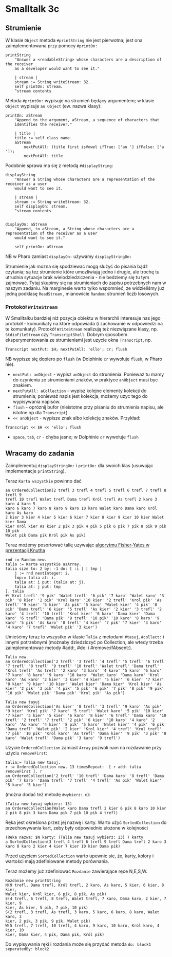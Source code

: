 # Smalltalk 3c 

## Strumienie

W klasie `Object` metoda `#printString` nie jest pierwotna; 
jest ona zaimplementowana przy pomocy `#printOn:`

```
printString
	"Answer a <readableString> whose characters are a description of the receiver 
	as a developer would want to see it."

	| stream |
	stream := String writeStream: 32.
	self printOn: stream.
	^stream contents
```

Metoda `#printOn:` wypisuje na strumień będący argumentem; 
w klasie `Object` wypisuje `an Object` (ew. nazwa klasy):

```
printOn: aStream
	"Append to the argument, aStream, a sequence of characters that  
	identifies the receiver."

	| title |
	title := self class name.
	aStream
		nextPutAll: (title first isVowel ifTrue: ['an '] ifFalse: ['a ']);
		nextPutAll: title
```

Podobnie sprawa ma się z metodą `#displayString`:

```
displayString
	"Answer a String whose characters are a representation of the receiver as a user
	would want to see it.
	
	| stream |
	stream := String writeStream: 32.
	self displayOn: stream.
	^stream contents


displayOn: aStream
	"Append, to aStream, a String whose characters are a representation of the receiver as a user
	would want to see it."

	self printOn: aStream
```

NB w Pharo zamiast `displayOn:` używamy  `displayStringOn:`

Strumienie jak mozna się spodziewać mogą służyć do pisania bądź czytania; są tez strumienie które umozliwiają jedno i drugie, ale trochę tu utrudnia sytuacje brak wielodziedziczenia - nie bedziemy się tu tym zajmować. Tytaj skupimy się na strumieniach do zapisu potrzebnych nam w naszym zadaniu. Na marginesie warto tylko wspomnieć, ze widzieliśmy już jedną podklasę `ReadStream` , mianowicie `Random`: strumień liczb losowych.


### Protokół `WriteStream`

W Smalltalku bardziej niż pozycja obiektu w hierarchii interesuje nas jego protokół - komunikaty na które odpowiada (i zachowanie w odpowiedzi na te komunkaty). Protokół `WriteStream` realizują też niezwiązane klasy, np. `StdioFileStream` czy `TranscriptShell`. Dobrym sposobem eksperymentowania ze strumieniami jest uzycie okna `Transcript`, np.

```
Transcript nextPut: $H; nextPutAll: 'ello'; cr; flush
```
NB wypisze się dopiero po `flush` (w Dolphinie `cr` wywołuje `flush`, w Pharo nie).

* `nextPut: anObject` - wypisz `anObject` do strumienia. Ponieważ tu mamy do czynienia ze strumieniami znaków, w praktyce `anObject` musi byc znakiem.
* `nextPutAll: aCollection` - wypisz kolejne elementy kolekcji do strumienia; ponieważ napis jest kolekcja, możemy uzyc tego do wypisywania napisów.
* `flush` - opróznij bufor (nieistotne przy pisaniu do strumienia napisu, ale istotne np dla `Transcript`)
* `<< anObject` - wypisze znak albo kolekcję znaków. Przykład:
```
Transcript << $H << 'ello'; flush
```
* `space`, `tab`, `cr` - chyba jasne; w Dolphinie `cr` wywołuje `flush`


## Wracamy do zadania

Zaimplementuj `displayStringOn:` i `printOn:` dla swoich klas (usuwając implementacje `printString`).

Teraz `Karta wszystkie` powinno dać

```
an OrderedCollection(2 trefl 3 trefl 4 trefl 5 trefl 6 trefl 7 trefl 8 trefl 9
trefl 10 trefl Walet trefl Dama trefl Król trefl As trefl 2 karo 3 karo 4 karo 5
karo 6 karo 7 karo 8 karo 9 karo 10 karo Walet karo Dama karo Król karo As karo
2 kier 3 kier 4 kier 5 kier 6 kier 7 kier 8 kier 9 kier 10 kier Walet kier Dama
kier Król kier As kier 2 pik 3 pik 4 pik 5 pik 6 pik 7 pik 8 pik 9 pik 10 pik
Walet pik Dama pik Król pik As pik)
```

Teraz możemy posortować talię uzywając  [algorytmu Fisher-Yates w prezentacji Knutha](https://en.wikipedia.org/wiki/Fisher%E2%80%93Yates_shuffle#The_modern_algorithm)

``` smalltalk
rnd := Random new. 
talia := Karta wszystkie asArray. 
talia size to: 2 by: -1 do: [ :i | | tmp | 
    j := rnd nextInteger: i.
    tmp:= talia at: i.
    talia at: i put: (talia at: j).
    talia at: j put: tmp
]. talia
#('Krol trefl' '9 pik' 'Walet trefl' '6 pik' '7 karo' 'Walet karo' '3 pik' '8 kier' '2 pik' 'Krol karo' '10 kier' '2 trefl' 'Krol pik' 'As trefl' '9 kier' '5 kier' 'As pik' '5 karo' 'Walet kier' '4 pik' '8 pik' 'Dama trefl' '6 kier' '5 trefl' 'As kier' '2 kier' '3 trefl' '2 karo' '4 trefl' '10 trefl' 'Krol kier' '6 karo' 'Dama kier' 'Dama karo' '6 trefl' 'Dama pik' '9 trefl' '10 pik' '10 karo' '8 karo' '9 karo' '5 pik' 'As karo' '8 trefl' '4 kier' '7 pik' '7 kier' '3 karo' '4 karo' '7 trefl' 'Walet pik' '3 kier')
```

Umieśćmy teraz to wszystko w klasie `Talia` z metodami `#tasuj`, `#collect:` i innymi potrzebnymi (możnaby dziedziczyć po Collection, ale wtedy trzeba zaimplementować metody #add:, #do: i #remove:ifAbsent:).

```
Talia new
an OrderedCollection('2 trefl' '3 trefl' '4 trefl' '5 trefl' '6 trefl' '7 trefl' '8 trefl' '9 trefl' '10 trefl' 'Walet trefl' 'Dama trefl' 'Krol trefl' 'As trefl' '2 karo' '3 karo' '4 karo' '5 karo' '6 karo' '7 karo' '8 karo' '9 karo' '10 karo' 'Walet karo' 'Dama karo' 'Krol karo' 'As karo' '2 kier' '3 kier' '4 kier' '5 kier' '6 kier' '7 kier' '8 kier' '9 kier' '10 kier' 'Walet kier' 'Dama kier' 'Krol kier' 'As kier' '2 pik' '3 pik' '4 pik' '5 pik' '6 pik' '7 pik' '8 pik' '9 pik' '10 pik' 'Walet pik' 'Dama pik' 'Krol pik' 'As pik')

Talia new tasuj
an OrderedCollection('As kier' '8 trefl' '3 trefl' '9 karo' 'As pik' '9 kier' 'Krol pik' '7 karo' '5 trefl' 'Walet karo' '5 pik' '10 kier' '7 kier' '3 kier' '5 kier' '6 karo' '8 kier' '6 trefl' 'Dama karo' '10 trefl' '2 trefl' '7 trefl' '2 pik' '6 kier' '10 karo' '4 karo' '2 karo' 'As karo' '4 kier' '8 pik' '5 karo' 'Walet kier' '4 pik' '6 pik' 'Dama trefl' 'Walet pik' '2 kier' 'Krol kier' '4 trefl' 'Krol trefl' '7 pik' '10 pik' 'Krol karo' 'As trefl' 'Dama kier' '9 pik' '3 pik' '8 karo' 'Walet trefl' 'Dama pik' '3 karo' '9 trefl')
```

Użycie `OrderedCollection` zamiast `Array` pozwoli nam na rozdawanie przy użyciu `removeFirst`:

```
talia:= Talia new tasuj. 
r := OrderedCollection new. 13 timesRepeat:  [ r add: talia removeFirst ]. r
an OrderedCollection('2 trefl' '10 trefl' 'Dama karo' '8 trefl' 'Dama pik' '7 karo' 'Dama trefl' '7 trefl' '4 trefl' 'As pik' 'Walet kier' '5 karo' '5 kier')
```

(można dodać też metodę `#wybierz: n`):

```
(Talia new tasuj wybierz: 13) 
an OrderedCollection(Walet karo Dama trefl 2 kier 6 pik 8 karo 10 kier 2 pik 8 pik 3 karo Dama pik 7 pik 10 pik 4 trefl)
```

Ręka jest określona przez jej nazwę i karty. Warto użyć `SortedCollection` do przechowywania kart, zeby były odpowiednio ułożone w kolejności

```
(Reka nazwa: $N karty: (Talia new tasuj wybierz: 13) ) karty
a SortedCollection(3 trefl 4 trefl 6 trefl 9 trefl Dama trefl 2 karo 3 karo 8 karo 2 kier 4 kier 7 kier 10 kier Dama pik)
```

Przed użyciem `SortedCollection` warto upewnic sie, że, karty, kolory i wartości mają zdefiniowane metody porównania.

Teraz możemy już zdefiniować `Rozdanie` zawierające ręce N,E,S,W.

```
Rozdanie new printString
N(9 trefl, Dama trefl, Król trefl, 2 karo, As karo, 5 kier, 6 kier, 8 kier,
Walet kier, Król kier, 6 pik, 8 pik, As pik)
E(4 trefl, 6 trefl, 8 trefl, Walet trefl, 7 karo, Dama karo, 2 kier, 7 kier, 9
kier, As kier, 5 pik, 7 pik, 10 pik)
S(2 trefl, 3 trefl, As trefl, 3 karo, 5 karo, 6 karo, 8 karo, Walet karo, 3
kier, 2 pik, 3 pik, 9 pik, Walet pik)
W(5 trefl, 7 trefl, 10 trefl, 4 karo, 9 karo, 10 karo, Król karo, 4 kier, 10
kier, Dama kier, 4 pik, Dama pik, Król pik)
```

Do wypisywania ręki i rozdania może się przydać metoda `do: block1 separatedBy: block2`
